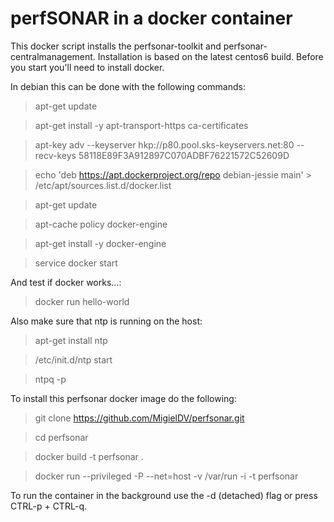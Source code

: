 # perfSONAR in a docker container

This docker script installs the perfsonar-toolkit and perfsonar-centralmanagement. Installation is based on the latest centos6 build. Before you start you'll need to install docker.

In debian this can be done with the following commands:
>apt-get update

>apt-get install -y apt-transport-https ca-certificates

>apt-key adv --keyserver hkp://p80.pool.sks-keyservers.net:80 --recv-keys 58118E89F3A912897C070ADBF76221572C52609D

>echo 'deb https://apt.dockerproject.org/repo debian-jessie main' > /etc/apt/sources.list.d/docker.list

>apt-get update

>apt-cache policy docker-engine

>apt-get install -y docker-engine

>service docker start

And test if docker works...:
>docker run hello-world

Also make sure that ntp is running on the host:
> apt-get install ntp

> /etc/init.d/ntp start

> ntpq -p

To install this perfsonar docker image do the following:
>git clone https://github.com/MigielDV/perfsonar.git

>cd perfsonar

>docker build -t perfsonar .

>docker run --privileged -P --net=host -v /var/run -i -t perfsonar

To run the container in the background use the -d (detached) flag or press CTRL-p + CTRL-q.
